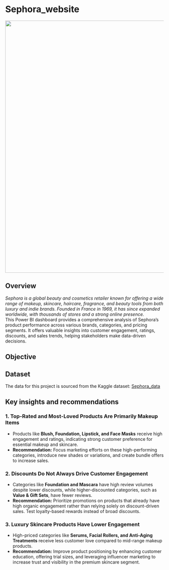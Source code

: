 # Sephora_website
<img src="https://www.thebudgetfashionista.com/wp-content/uploads/2021/03/sephora-logo-720x405.jpg" width="800">

## Overview
<i>Sephora is a global beauty and cosmetics retailer known for offering a wide range of makeup, skincare, haircare, fragrance, and beauty tools from both luxury and indie brands. Founded in France in 1969, it has since expanded worldwide, with thousands of stores and a strong online presence.</i>
<br>This Power BI dashboard provides a comprehensive analysis of Sephora’s product performance across various brands, categories, and pricing segments. It offers valuable insights into customer engagement, ratings, discounts, and sales trends, helping stakeholders make data-driven decisions.
## Objective 
## Dataset 
The data for this project is sourced from the Kaggle dataset: <a href = "https://www.kaggle.com/datasets/raghadalharbi/all-products-available-on-sephora-website">Sephora_data</a>
## Key insights and recommendations
<h3>1. Top-Rated and Most-Loved Products Are Primarily Makeup Items</h3>
<ul>
    <li>Products like <strong>Blush, Foundation, Lipstick, and Face Masks</strong> receive high engagement and ratings, indicating strong customer preference for essential makeup and skincare.</li>
    <li><strong>Recommendation:</strong> Focus marketing efforts on these high-performing categories, introduce new shades or variations, and create bundle offers to increase sales.</li>
</ul>

<h3>2. Discounts Do Not Always Drive Customer Engagement</h3>
<ul>
    <li>Categories like <strong>Foundation and Mascara</strong> have high review volumes despite lower discounts, while higher-discounted categories, such as <strong>Value & Gift Sets</strong>, have fewer reviews.</li>
    <li><strong>Recommendation:</strong> Prioritize promotions on products that already have high organic engagement rather than relying solely on discount-driven sales. Test loyalty-based rewards instead of broad discounts.</li>
</ul>

<h3>3. Luxury Skincare Products Have Lower Engagement</h3>
<ul>
    <li>High-priced categories like <strong>Serums, Facial Rollers, and Anti-Aging Treatments</strong> receive less customer love compared to mid-range makeup products.</li>
    <li><strong>Recommendation:</strong> Improve product positioning by enhancing customer education, offering trial sizes, and leveraging influencer marketing to increase trust and visibility in the premium skincare segment.</li>
</ul>

